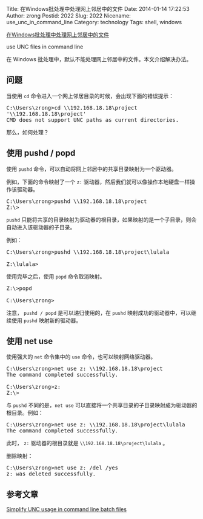 Title: 在Windows批处理中处理网上邻居中的文件
Date: 2014-01-14 17:22:53
Author: zrong
Postid: 2022
Slug: 2022
Nicename: use_unc_in_command_line
Category: technology
Tags: shell, windows

[在Windows批处理中处理网上邻居中的文件](http://zengrong.net/post/2022.htm)

use UNC files in command line

在 Windows 批处理中，默认不能处理网上邻居中的文件。本文介绍解决办法。
<!--more-->

## 问题

当使用 `cd` 命令进入一个网上邻居目录的时候，会出现下面的错误提示：

<pre>
C:\Users\zrong>cd \\192.168.18.18\project
'\\192.168.18.18\project'
CMD does not support UNC paths as current directories.
</pre>

那么，如何处理？

## 使用 pushd / popd

使用 `pushd` 命令，可以自动将网上邻居中的共享目录映射为一个驱动器。

例如，下面的命令映射了一个 `z:` 驱动器，然后我们就可以像操作本地硬盘一样操作该驱动器。

<pre>
C:\Users\zrong>pushd \\192.168.18.18\project
Z:\>
</pre>

`pushd` 只能将共享的目录映射为驱动器的根目录，如果映射的是一个子目录，则会自动进入该驱动器的子目录。

例如：

<pre>
C:\Users\zrong>pushd \\192.168.18.18\project\lulala

Z:\lulala>
</pre>

使用完毕之后，使用 `popd` 命令取消映射。

<pre>
Z:\>popd

C:\Users\zrong>
</pre>

注意， `pushd / popd` 是可以递归使用的，在 `pushd` 映射成功的驱动器中，可以继续使用 `pushd` 映射新的驱动器。

## 使用 net use

使用强大的 `net` 命令集中的 `use` 命令，也可以映射网络驱动器。

<pre>
C:\Users\zrong>net use z: \\192.168.18.18\project
The command completed successfully.

C:\Users\zrong>z:
Z:\>
</pre>

与 `pushd` 不同的是，`net use` 可以直接将一个共享目录的子目录映射成为驱动器的根目录。例如：

<pre>
C:\Users\zrong>net use z: \\192.168.18.18\project\lulala
The command completed successfully.
</pre>

此时， `z:` 驱动器的根目录就是 `\\192.168.18.18\project\lulala` 。

删除映射：

<pre>
C:\Users\zrong>net use z: /del /yes
z: was deleted successfully.
</pre>

## 参考文章

[Simplify UNC usage in command line batch files](http://www.intelliadmin.com/index.php/2007/02/simplify-unc-usage-in-command-line-batch-files/)
